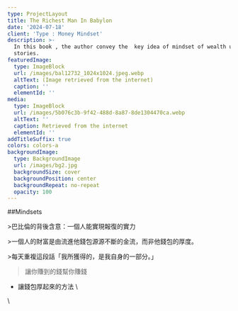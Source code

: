 ```yaml
---
type: ProjectLayout
title: The Richest Man In Babylon
date: '2024-07-18'
client: 'Type : Money Mindset'
description: >-
  In this book , the author convey the  key idea of mindset of wealth using
  stories.
featuredImage:
  type: ImageBlock
  url: /images/bal12732_1024x1024.jpeg.webp
  altText: (Image retrieved from the internet)
  caption: ''
  elementId: ''
media:
  type: ImageBlock
  url: /images/5b076c3b-9f42-488d-8a87-8de1304470ca.webp
  altText: ''
  caption: Retrieved from the internet
  elementId: ''
addTitleSuffix: true
colors: colors-a
backgroundImage:
  type: BackgroundImage
  url: /images/bg2.jpg
  backgroundSize: cover
  backgroundPosition: center
  backgroundRepeat: no-repeat
  opacity: 100
---
```

\##Mindsets

\>巴比倫的背後含意：一個人能實現報復的實力

\>一個人的財富是由流進他錢包源源不斷的金流，而非他錢包的厚度。

\>每天重複這段話「我所獲得的，是我自身的一部分。」

>讓你賺到的錢幫你賺錢

- 讓錢包厚起來的方法
\

\
